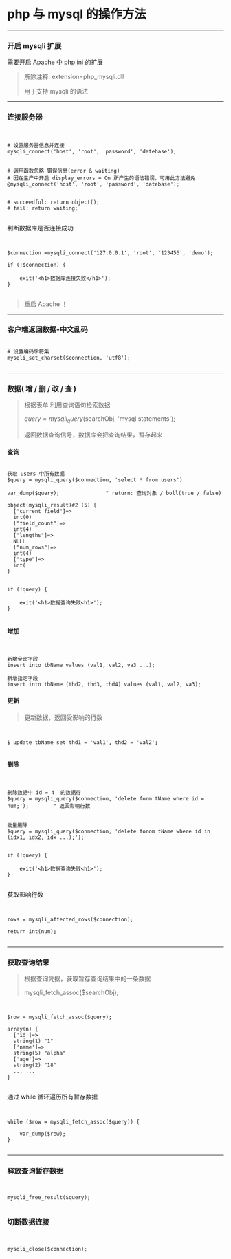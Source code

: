 # php 与 mysql 的操作方法 


***


### 开启 mysqli 扩展

需要开启 Apache 中 php.ini 的扩展 

> 解除注释: extension=php_mysqli.dll 
>
> 用于支持 mysqli 的语法


***


### 连接服务器

``` vim


# 设置服务器信息并连接
mysqli_connect('host', 'root', 'password', 'datebase');


# 调用函数忽略 错误信息(error & waiting) 
# 因在生产中开启 display_errors = On 所产生的语法错误，可用此方法避免
@mysqli_connect('host', 'root', 'password', 'datebase');


# succeedful: return object();
# fail: return waiting;


```

判断数据库是否连接成功

``` vim


$connection =mysqli_connect('127.0.0.1', 'root', '123456', 'demo');

if (!$connection) {

    exit('<h1>数据库连接失败</h1>');
}


```

> 重启 Apache ！


***


### 客户端返回数据-中文乱码


``` vim

# 设置编码字符集
mysqli_set_charset($connection, 'utf8');


``` 



*** 


### 数据( 增 / 删 / 改 / 查 )

> 根据表单 利用查询语句检索数据
>
> $query = mysqli_query($searchObj, 'mysql statements');
>
> 返回数据查询信号，数据库会把查询结果，暂存起来


#### 查询

``` vim

获取 users 中所有数据
$query = mysqli_query($connection, 'select * from users')

var_dump($query);               " return: 查询对象 / boll(true / false)

object(mysqli_result)#2 (5) {
  ["current_field"]=>
  int(0)
  ["field_count"]=>
  int(4)
  ["lengths"]=>
  NULL
  ["num_rows"]=>
  int(4)
  ["type"]=>
  int(
}


if (!query) {

    exit('<h1>数据查询失败<h1>');
}


```


#### 增加

``` vim


新增全部字段
insert into tbName values (val1, val2, va3 ...);

新增指定字段
insert into tbName (thd2, thd3, thd4) values (val1, val2, va3);

```


#### 更新

> 更新数据，返回受影响的行数

``` vim


$ update tbName set thd1 = 'val1', thd2 = 'val2';


```


#### 删除

``` vim


删除数据中 id = 4  的数据行
$query = mysqli_query($connection, 'delete form tName where id = num;');        " 返回影响行数 


批量删除
$query = mysqli_query($connection, 'delete forom tName where id in (idx1, idx2, idx ...);');


if (!query) {

    exit('<h1>数据查询失败<h1>');
}


```


获取影响行数

``` vim


rows = mysqli_affected_rows($connection);

return int(num);


```



***


### 获取查询结果

> 根据查询凭据，获取暂存查询结果中的一条数据
> 
> mysqli_fetch_assoc($searchObj);


``` vim


$row = mysqli_fetch_assoc($query);

array(n) {
  ['id']=>
  string(1) "1" 
  ['name']=>
  string(5) "alpha" 
  ['age']=>
  string(2) "18"  
  ... ...
}


```

通过 while 循环遍历所有暂存数据

``` vim


while ($row = mysqli_fetch_assoc($query)) {

    var_dump($row);
}


```

***


### 释放查询暂存数据

> 

``` vim


mysqli_free_result($query);


```


### 切断数据连接


> 


``` vim


mysqli_close($connection);


```





